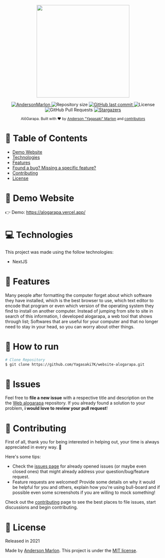 <p align="center">
   <img src="https://alogarapa.vercel.app/Logo.png" width="300"/>
</p>

<p align="center">
   <a href="https://www.linkedin.com/in/andersonmarlon/">
      <img alt="AndersonMarlon" src="https://img.shields.io/badge/-AndersonMarlon-5965e0?style=flat&logo=Linkedin&logoColor=white" />
   </a>
  <img alt="Repository size" src="https://img.shields.io/github/repo-size/Yagasaki7K/website-alogarapa?color=00BFA6">

  <a href="https://github.com/Yagasaki7K/website-alogarapa/commits/master">
    <img alt="GitHub last commit" src="https://img.shields.io/github/last-commit/Yagasaki7K/website-alogarapa?color=00BFA6">
  </a>
  <img alt="License" src="https://img.shields.io/badge/license-MIT-5965e0">
  <img alt="GitHub Pull Requests" src="https://img.shields.io/github/issues-pr/Yagasaki7K/website-alogarapa?color=00BFA6" />
  <a href="https://github.com/Yagasaki7K/website-alogarapa/stargazers">
    <img alt="Stargazers" src="https://img.shields.io/github/stars/Yagasaki7K/website-alogarapa?color=00BFA6&logo=github">
  </a>
</p>

<div align="center">
  <sub>AlôGarapa. Built with ❤︎ by
    <a href="https://github.com/Yagasaki7K">Anderson "Yagasaki" Marlon</a> and
    <a href="https://github.com/Yagasaki7K/website-alogarapa/graphs/contributors">
      contributors
    </a>
  </sub>
</div>

# 📌 Table of Contents

* [Demo Website](#eyes-demo-website)
* [Technologies](#computer-technologies)
* [Features](#rocket-features)
* [Found a bug? Missing a specific feature?](#bug-issues)
* [Contributing](#tada-contributing)
* [License](#closed_book-license)

# 👀 Demo Website
👉  Demo: https://alogarapa.vercel.app/

# 💻 Technologies
This project was made using the follow technologies:

* NextJS

# 🚀 Features

Many people after formatting the computer forget about which software they have installed, which is the best browser to use, which text editor to encode that program or even which version of the operating system they find to install on another computer. Instead of jumping from site to site in search of this information, I developed alogarapa, a web tool that shows through list; Softwares that are useful for your computer and that no longer need to stay in your head, so you can worry about other things.

# 🚧 How to run
```bash
# Clone Repository
$ git clone https://github.com/Yagasaki7K/website-alogarapa.git
```

# 🐛 Issues

Feel free to **file a new issue** with a respective title and description on the the [Web alogarapa](https://github.com/Yagasaki7K/website-alogarapa/issues) repository. If you already found a solution to your problem, **i would love to review your pull request**!

# 🎉 Contributing
First of all, thank you for being interested in helping out, your time is always appreciated in every way. :100:

Here's some tips:

* Check the [issues page](https://github.com/Yagasaki7K/website-alogarapa/issues) for already opened issues (or maybe even closed ones) that might already address your question/bug/feature request.
* Feature requests are welcomed! Provide some details on why it would be helpful for you and others, explain how you're using bull-board and if possible even some screenshots if you are willing to mock something!

Check out the [contributing](./CONTRIBUTING.md) page to see the best places to file issues, start discussions and begin contributing.

# 📕 License

Released in 2021

Made by [Anderson Marlon](https://github.com/Yagasaki7K).
This project is under the [MIT license](./LICENSE).
